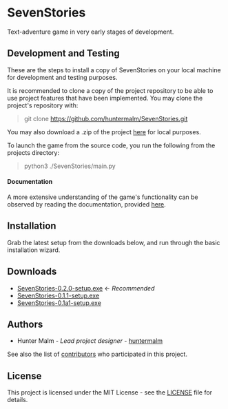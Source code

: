 # SevenStories

Text-adventure game in very early stages of development.

## Development and Testing

These are the steps to install a copy of SevenStories on your local machine for development and testing purposes.

It is recommended to clone a copy of the project repository to be able to use project features that have been implemented.  You may clone the project's repository with:

> git clone https://github.com/huntermalm/SevenStories.git

You may also download a .zip of the project [here](https://github.com/huntermalm/SevenStories/archive/master.zip) for local purposes.

To launch the game from the source code, you run the following from the projects directory:

> python3 ./SevenStories/main.py

#### Documentation

A more extensive understanding of the game's functionality can be observed by reading the documentation, provided [here](http://sevenstories.readthedocs.io/en/latest/index.html).

## Installation

Grab the latest setup from the downloads below, and run through the basic installation wizard.

## Downloads

* [SevenStories-0.2.0-setup.exe](https://github.com/huntermalm/SevenStories/releases/download/v0.2.0/SevenStories-0.2.0-setup.exe) <- *Recommended*
* [SevenStories-0.1.1-setup.exe](https://github.com/huntermalm/SevenStories/releases/download/v0.1.1/SevenStories-0.1.1-setup.exe)
* [SevenStories-0.1a1-setup.exe](https://github.com/huntermalm/SevenStories/releases/download/v0.1a1/SevenStories-0.1a1-setup.exe)

## Authors

* Hunter Malm - *Lead project designer* - [huntermalm](https://github.com/huntermalm)

See also the list of [contributors](https://github.com/huntermalm/SevenStories/contributors) who participated in this project.

## License

This project is licensed under the MIT License - see the [LICENSE](https://github.com/huntermalm/SevenStories/blob/master/LICENSE) file for details.
